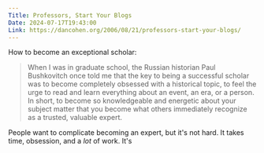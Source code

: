 ```yaml
---
Title: Professors, Start Your Blogs
Date: 2024-07-17T19:43:00
Link: https://dancohen.org/2006/08/21/professors-start-your-blogs/
---
```

How to become an exceptional scholar:

> When I was in graduate school, the Russian historian Paul Bushkovitch once told me that the key to being a successful scholar was to become completely obsessed with a historical topic, to feel the urge to read and learn everything about an event, an era, or a person. In short, to become so knowledgeable and energetic about your subject matter that you become what others immediately recognize as a trusted, valuable expert.

People want to complicate becoming an expert, but it's not hard. It takes time, obsession, and a *lot* of work. It's 